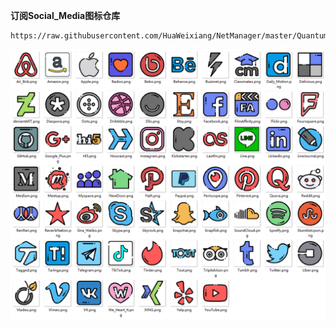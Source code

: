 **订阅Social_Media图标仓库**
```
https://raw.githubusercontent.com/HuaWeixiang/NetManager/master/QuantumultX/Icon/Semporia/Social_Media/Social_Media.json
```
<p align="center">
  <img src="https://raw.githubusercontent.com/HuaWeixiang/NetManager/master/QuantumultX/Icon/Semporia/Social_Media/Social_Media.png" align="center">
  <br><br>
</p>
